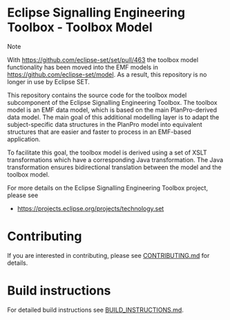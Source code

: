 # Eclipse Signalling Engineering Toolbox - Toolbox Model

> [!NOTE]
> With https://github.com/eclipse-set/set/pull/463 the toolbox model functionality has been moved into the EMF models in https://github.com/eclipse-set/model. As a result, this repository is no longer in use by Eclipse SET.

This repository contains the source code for the toolbox model subcomponent of the 
Eclipse Signalling Engineering Toolbox. The toolbox model is an EMF data model, 
which is based on the main PlanPro-derived data model. The main goal of this 
additional modelling layer is to adapt the subject-specific data structures in the
PlanPro model into equivalent structures that are easier and faster to process in 
an EMF-based application. 

To facilitate this goal, the toolbox model is derived using a set of XSLT 
transformations which have a corresponding Java transformation. The Java 
transformation ensures bidirectional translation between the model and the 
toolbox model. 

For more details on the Eclipse Signalling Engineering Toolbox project, please see

* https://projects.eclipse.org/projects/technology.set

# Contributing

If you are interested in contributing, please see [CONTRIBUTING.md](CONTRIBUTING.md) for details.

# Build instructions

For detailed build instructions see [BUILD_INSTRUCTIONS.md](BUILD_INSTRUCTIONS.md).
